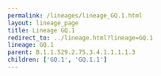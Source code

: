 ```yaml
---
permalink: /lineages/lineage_GQ.1.html
layout: lineage_page
title: Lineage GQ.1
redirect_to: ../lineage.html?lineage=GQ.1
lineage: GQ.1
parent: B.1.1.529.2.75.3.4.1.1.1.1.3
children: ['GQ.1', 'GQ.1.1']
---
```

